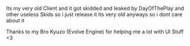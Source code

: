Its my very old Client and it got skidded and leaked by DayOfThePlay and other useless Skids so i just release it
Its very old anyways so i dont care about it

Thanks to my Bro Kyuzo (Evolve Engine) for helping me a lot with UI Stuff <3
